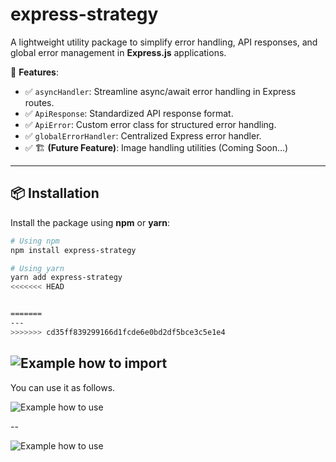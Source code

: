 # express-strategy

A lightweight utility package to simplify error handling, API responses, and global error management in **Express.js** applications.  

🚀 **Features**:
- ✅ `asyncHandler`: Streamline async/await error handling in Express routes.
- ✅ `ApiResponse`: Standardized API response format.
- ✅ `ApiError`: Custom error class for structured error handling.
- ✅ `globalErrorHandler`: Centralized Express error handler.
- ✅ 🏗️ **(Future Feature)**: Image handling utilities (Coming Soon...)

---

## 📦 **Installation**

Install the package using **npm** or **yarn**:

```sh
# Using npm
npm install express-strategy

# Using yarn
yarn add express-strategy
<<<<<<< HEAD


=======
---
>>>>>>> cd35ff839299166d1fcde6e0bd2df5bce3c5e1e4
```

![Example how to import]("https://github.com/user-attachments/assets/29b39260-3f2c-4f2e-b063-92cd083506de")
---

You can use it as follows.

![Example how to use](https://github.com/user-attachments/assets/1691bb4d-0d42-41ae-b566-456776668a13)


-- 

![Example how to use](https://github.com/user-attachments/assets/ea6a5c17-25e2-4405-9a6b-d74341f2ecaa)
